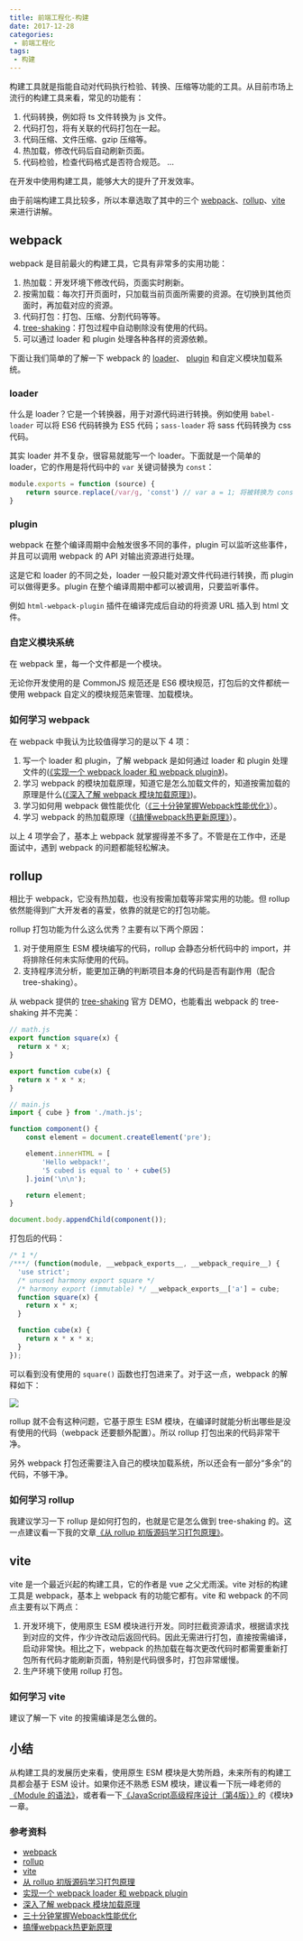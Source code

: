 ```yaml
---
title: 前端工程化-构建
date: 2017-12-28
categories:
 - 前端工程化
tags:
 - 构建
---
```

构建工具就是指能自动对代码执行检验、转换、压缩等功能的工具。从目前市场上流行的构建工具来看，常见的功能有：
1. 代码转换，例如将 ts 文件转换为 js 文件。
2. 代码打包，将有关联的代码打包在一起。
3. 代码压缩、文件压缩、gzip 压缩等。
4. 热加载，修改代码后自动刷新页面。
5. 代码检验，检查代码格式是否符合规范。
...

在开发中使用构建工具，能够大大的提升了开发效率。

由于前端构建工具比较多，所以本章选取了其中的三个 [webpack](https://webpack.docschina.org/concepts/)、[rollup](https://www.rollupjs.com/)、[vite](https://github.com/vitejs/vite) 来进行讲解。

## webpack
webpack 是目前最火的构建工具，它具有非常多的实用功能：
1. 热加载：开发环境下修改代码，页面实时刷新。
2. 按需加载：每次打开页面时，只加载当前页面所需要的资源。在切换到其他页面时，再加载对应的资源。
3. 代码打包：打包、压缩、分割代码等等。
4. [tree-shaking](https://webpack.docschina.org/guides/tree-shaking/)：打包过程中自动剔除没有使用的代码。
5. 可以通过 loader 和 plugin 处理各种各样的资源依赖。

下面让我们简单的了解一下 webpack 的 [loader](https://www.webpackjs.com/contribute/writing-a-loader/)、 [plugin](https://www.webpackjs.com/contribute/writing-a-plugin/) 和自定义模块加载系统。

### loader
什么是 loader？它是一个转换器，用于对源代码进行转换。例如使用 `babel-loader` 可以将 ES6 代码转换为 ES5 代码；`sass-loader` 将 sass 代码转换为 css 代码。

其实 loader 并不复杂，很容易就能写一个 loader。下面就是一个简单的 loader，它的作用是将代码中的 `var` 关键词替换为 `const`：
```js
module.exports = function (source) {
    return source.replace(/var/g, 'const') // var a = 1; 将被转换为 const a = 1;
}
```

### plugin
webpack 在整个编译周期中会触发很多不同的事件，plugin 可以监听这些事件，并且可以调用 webpack 的 API 对输出资源进行处理。

这是它和 loader 的不同之处，loader 一般只能对源文件代码进行转换，而 plugin 可以做得更多。plugin 在整个编译周期中都可以被调用，只要监听事件。

例如 `html-webpack-plugin` 插件在编译完成后自动的将资源 URL 插入到 html 文件。

### 自定义模块系统
在 webpack 里，每一个文件都是一个模块。

无论你开发使用的是 CommonJS 规范还是 ES6 模块规范，打包后的文件都统一使用 webpack 自定义的模块规范来管理、加载模块。

### 如何学习 webpack
在 webpack 中我认为比较值得学习的是以下 4 项：
1. 写一个 loader 和 plugin，了解 webpack 是如何通过 loader 和 plugin 处理文件的([《实现一个 webpack loader 和 webpack plugin》](https://juejin.cn/post/6871239792558866440))。
2. 学习 webpack 的模块加载原理，知道它是怎么加载文件的，知道按需加载的原理是什么([《深入了解 webpack 模块加载原理》](https://juejin.cn/post/6872354325553741838))。
3. 学习如何用 webpack 做性能优化（[《三十分钟掌握Webpack性能优化》](https://juejin.cn/post/6844903651291447309)）。
4. 学习 webpack 的热加载原理（[《搞懂webpack热更新原理》](https://juejin.cn/post/6844903933157048333)）。

以上 4 项学会了，基本上 webpack 就掌握得差不多了。不管是在工作中，还是面试中，遇到 webpack 的问题都能轻松解决。


## rollup
相比于 webpack，它没有热加载，也没有按需加载等非常实用的功能。但 rollup 依然能得到广大开发者的喜爱，依靠的就是它的打包功能。

rollup 打包功能为什么这么优秀？主要有以下两个原因：
1. 对于使用原生 ESM 模块编写的代码，rollup 会静态分析代码中的 import，并将排除任何未实际使用的代码。
2. 支持程序流分析，能更加正确的判断项目本身的代码是否有副作用（配合 tree-shaking）。

从 webpack 提供的 [tree-shaking](https://webpack.docschina.org/guides/tree-shaking/) 官方 DEMO，也能看出 webpack 的 tree-shaking 并不完美：
```js
// math.js
export function square(x) {
  return x * x;
}

export function cube(x) {
  return x * x * x;
}

// main.js
import { cube } from './math.js';

function component() {
    const element = document.createElement('pre');

    element.innerHTML = [
        'Hello webpack!',
        '5 cubed is equal to ' + cube(5)
    ].join('\n\n');

    return element;
}

document.body.appendChild(component());
```
打包后的代码：
```js
/* 1 */
/***/ (function(module, __webpack_exports__, __webpack_require__) {
  'use strict';
  /* unused harmony export square */
  /* harmony export (immutable) */ __webpack_exports__['a'] = cube;
  function square(x) {
    return x * x;
  }

  function cube(x) {
    return x * x * x;
  }
});
```
可以看到没有使用的 `square()` 函数也打包进来了。对于这一点，webpack 的解释如下：

![](https://img-blog.csdnimg.cn/img_convert/d9904a02a64f705d78a6b769eb606f79.png)

rollup 就不会有这种问题，它基于原生 ESM  模块，在编译时就能分析出哪些是没有使用的代码（webpack 还要额外配置）。所以 rollup 打包出来的代码非常干净。

另外 webpack 打包还需要注入自己的模块加载系统，所以还会有一部分“多余”的代码，不够干净。

### 如何学习 rollup
我建议学习一下 rollup 是如何打包的，也就是它是怎么做到 tree-shaking 的。这一点建议看一下我的文章[《从 rollup 初版源码学习打包原理》](https://juejin.cn/post/6898865993289105415)。

## vite
vite 是一个最近兴起的构建工具，它的作者是 vue 之父尤雨溪。vite 对标的构建工具是 webpack，基本上 webpack 有的功能它都有。vite 和 webpack 的不同点主要有以下两点：
1. 开发环境下，使用原生 ESM  模块进行开发。同时拦截资源请求，根据请求找到对应的文件，作少许改动后返回代码。因此无需进行打包，直接按需编译，启动非常快。相比之下，webpack 的热加载在每次更改代码时都需要重新打包所有代码才能刷新页面，特别是代码很多时，打包非常缓慢。
2. 生产环境下使用 rollup 打包。

### 如何学习 vite
建议了解一下 vite 的按需编译是怎么做的。

## 小结
从构建工具的发展历史来看，使用原生 ESM 模块是大势所趋，未来所有的构建工具都会基于 ESM 设计。如果你还不熟悉 ESM 模块，建议看一下阮一峰老师的[《Module 的语法》](https://es6.ruanyifeng.com/#docs/module)，或者看一下[《JavaScript高级程序设计（第4版）》](https://book.douban.com/subject/35175321/?from=tag)的《模块》一章。

### 参考资料
* [webpack](https://webpack.docschina.org/concepts/)
* [rollup](https://www.rollupjs.com/)
* [vite](https://github.com/vitejs/vite)
* [从 rollup 初版源码学习打包原理](https://juejin.cn/post/6898865993289105415)
* [实现一个 webpack loader 和 webpack plugin](https://juejin.cn/post/6871239792558866440)
* [深入了解 webpack 模块加载原理](https://juejin.cn/post/6872354325553741838)
* [三十分钟掌握Webpack性能优化](https://juejin.cn/post/6844903651291447309)
* [搞懂webpack热更新原理](https://juejin.cn/post/6844903933157048333)